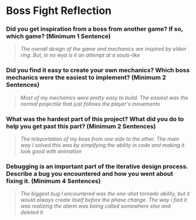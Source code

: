# Boss Fight Reflection

### Did you get inspiration from a boss from another game? If so, which game? (Minimum 1 Sentence)

> *The overall design of the game and mechanics are inspired by elden ring. But, in no wya is it an attempt at a souls-like*

### Did you find it easy to create your own mechanics? Which boss mechanics were the easiest to implement? (Minimum 2 Sentences)

> *Most of my mechanics were pretty easy to build. The easiest was the normal projectile that just follows the player's movements*

### What was the hardest part of this project? What did you do to help you get past this part? (Minimum 2 Sentences)

> *The teleportation of my boss from one side to the other. The main way I solved this was by simpifying the ability in code and making it look good with animation*

### Debugging is an important part of the iterative design process. Describe a bug you encountered and how you went about fixing it. (Minimum 4 Sentences)

> *The biggest bug I encountered was the one-shot tornado ability, but it would always create itself before the phase change. The way i fied it was realizing the alarm was being called somewhere else and deleted it*

